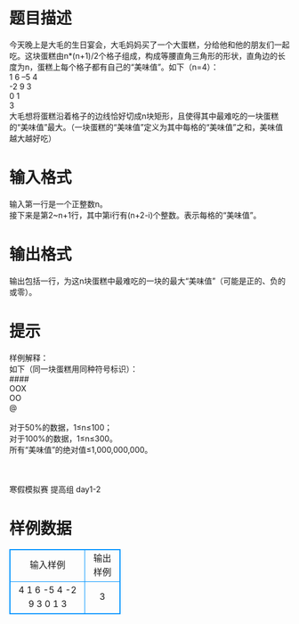 # 

 
 # 题目描述 
今天晚上是大毛的生日宴会，大毛妈妈买了一个大蛋糕，分给他和他的朋友们一起吃。这块蛋糕由n*(n+1)/2个格子组成，构成等腰直角三角形的形状，直角边的长度为n，蛋糕上每个格子都有自己的“美味值”。如下（n=4）：<BR>1&nbsp;6&nbsp;–5&nbsp;4<BR>-2&nbsp;9&nbsp;3<BR>0&nbsp;1<BR>3<BR>大毛想将蛋糕沿着格子的边线恰好切成n块矩形，且使得其中最难吃的一块蛋糕的“美味值”最大。（一块蛋糕的“美味值”定义为其中每格的“美味值”之和，美味值越大越好吃）<BR> 

 
 # 输入格式 
输入第一行是一个正整数n。<BR>接下来是第2~n+1行，其中第i行有(n+2-i)个整数。表示每格的“美味值”。<BR> 

 
 # 输出格式 
输出包括一行，为这n块蛋糕中最难吃的一块的最大“美味值”（可能是正的、负的或零）。 

 
 # 提示 
样例解释：<BR>如下（同一块蛋糕用同种符号标识）：<BR>####<BR>OOX<BR>OO<BR>@<BR><BR>对于50%的数据，1≤n≤100；<BR>对于100%的数据，1≤n≤300。<BR>所有“美味值”的绝对值≤1,000,000,000。<BR><BR><BR><BR>寒假模拟赛&nbsp;提高组&nbsp;day1-2 
# 样例数据
<style>
        table,table tr th, table tr td { border:1px solid #0094ff; }
        table { width: 200px; min-height: 25px; line-height: 25px; text-align: center; border-collapse: collapse;}   
    </style>
<table>
	<tr>
		<td>输入样例</td>
		<td>输出样例</td>
	</tr>
<tr><td>4
1 6 -5 4
-2 9 3
0 1
3
</td><td>3
</td></tr></table>
